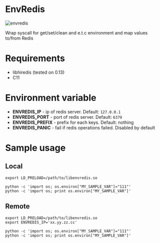 # EnvRedis

![envredis](https://user-images.githubusercontent.com/6597086/97159849-6c190d80-17b6-11eb-9831-70eebb649322.png)

Wrap syscall for get/set/clean and e.t.c environment and map values to/from Redis


# Requirements

- libhiredis (tested on 0.13)
- C11

# Environment variable

* **ENVREDIS_IP** - ip of redis server. Default: `127.0.0.1`
* **ENVREDIS_PORT** - port of redis server. Default: `6379`
* **ENVREDIS_PREFIX** - prefix for each keys. Default: nothing
* **ENVREDIS_PANIC** - fail if redis operations failed. Disabled by default

# Sample usage

## Local

    export LD_PRELOAD=/path/to/libenvredis.so

    python -c 'import os; os.environ["MY_SAMPLE_VAR"]="111"'
    python -c 'import os; print os.environ["MY_SAMPLE_VAR"]'

## Remote

    export LD_PRELOAD=/path/to/libenvredis.so
    export ENVREDIS_IP='xx.yy.zz.cc'

    python -c 'import os; os.environ["MY_SAMPLE_VAR"]="111"'
    python -c 'import os; print os.environ["MY_SAMPLE_VAR"]'

